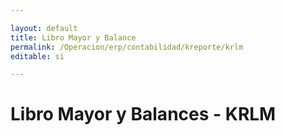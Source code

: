 ```yaml
---

layout: default
title: Libro Mayor y Balance
permalink: /Operacion/erp/contabilidad/kreporte/krlm
editable: si

---
```


# Libro Mayor y Balances - KRLM










